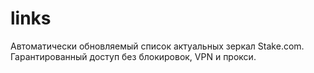 # links
Автоматически обновляемый список актуальных зеркал Stake.com. Гарантированный доступ без блокировок, VPN и прокси.
